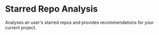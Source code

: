 # Starred Repo Analysis

Analyses an user's starred repos and provides recommendations for your current project.
